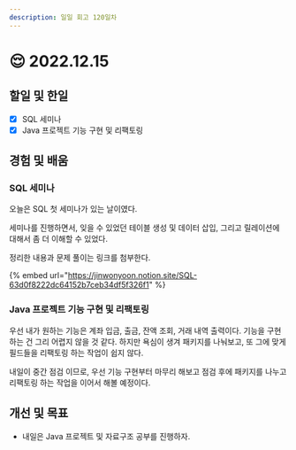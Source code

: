 ```yaml
---
description: 일일 회고 120일차
---
```


# 😌 2022.12.15

## 할일 및 한일&#x20;

* [x] SQL 세미나&#x20;
* [x] Java 프로젝트 기능 구현 및 리팩토링&#x20;

## 경험 및 배움&#x20;

### SQL 세미나&#x20;

오늘은 SQL 첫 세미나가 있는 날이였다.

세미나를 진행하면서, 잊을 수 있었던 테이블 생성 및 데이터 삽입, 그리고 릴레이션에 대해서 좀 더 이해할 수 있었다.

정리한 내용과 문제 풀이는 링크를 첨부한다.

{% embed url="https://jinwonyoon.notion.site/SQL-63d0f8222dc64152b7ceb34df5f326f1" %}

### Java 프로젝트 기능 구현 및 리팩토링&#x20;

우선 내가 원하는 기능은 계좌 입금, 출금, 잔액 조회, 거래 내역 출력이다. 기능을 구현하는 건 그리 어렵지 않을 것 같다. 하지만 욕심이 생겨 패키지를 나눠보고, 또 그에 맞게 필드들을 리팩토링 하는 작업이 쉽지 않다.

내일이 중간 점검 이므로, 우선 기능 구현부터 마무리 해보고 점검 후에 패키지를 나누고 리팩토링 하는 작업을 이어서 해볼 예정이다.

## 개선 및 목표&#x20;

* 내일은 Java 프로젝트 및 자료구조 공부를 진행하자.&#x20;

